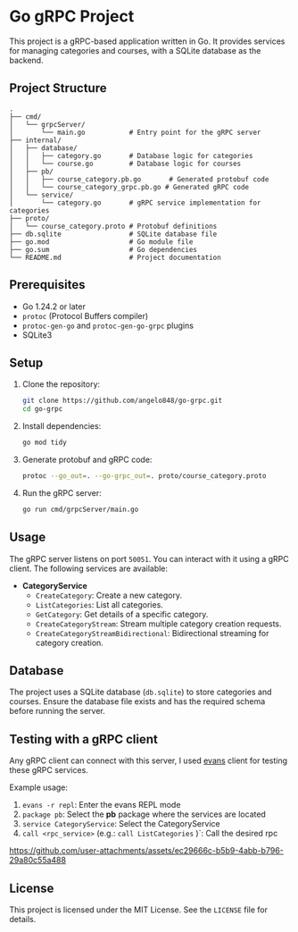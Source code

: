 # Go gRPC Project

This project is a gRPC-based application written in Go. It provides services for managing categories and courses, with a SQLite database as the backend.

## Project Structure

```
.
├── cmd/
│   └── grpcServer/
│       └── main.go           # Entry point for the gRPC server
├── internal/
│   ├── database/
│   │   ├── category.go       # Database logic for categories
│   │   └── course.go         # Database logic for courses
│   ├── pb/
│   │   ├── course_category.pb.go       # Generated protobuf code
│   │   └── course_category_grpc.pb.go # Generated gRPC code
│   └── service/
│       └── category.go       # gRPC service implementation for categories
├── proto/
│   └── course_category.proto # Protobuf definitions
├── db.sqlite                 # SQLite database file
├── go.mod                    # Go module file
├── go.sum                    # Go dependencies
└── README.md                 # Project documentation
```

## Prerequisites

- Go 1.24.2 or later
- `protoc` (Protocol Buffers compiler)
- `protoc-gen-go` and `protoc-gen-go-grpc` plugins
- SQLite3

## Setup

1. Clone the repository:
   ```bash
   git clone https://github.com/angelo848/go-grpc.git
   cd go-grpc
   ```

2. Install dependencies:
   ```bash
   go mod tidy
   ```

3. Generate protobuf and gRPC code:
   ```bash
   protoc --go_out=. --go-grpc_out=. proto/course_category.proto
   ```

4. Run the gRPC server:
   ```bash
   go run cmd/grpcServer/main.go
   ```

## Usage

The gRPC server listens on port `50051`. You can interact with it using a gRPC client. The following services are available:

- **CategoryService**
  - `CreateCategory`: Create a new category.
  - `ListCategories`: List all categories.
  - `GetCategory`: Get details of a specific category.
  - `CreateCategoryStream`: Stream multiple category creation requests.
  - `CreateCategoryStreamBidirectional`: Bidirectional streaming for category creation.

## Database

The project uses a SQLite database (`db.sqlite`) to store categories and courses. Ensure the database file exists and has the required schema before running the server.

## Testing with a gRPC client

Any gRPC client can connect with this server, I used [evans](https://github.com/ktr0731/evans) client for testing these gRPC services.

Example usage:
1. `evans -r repl`: Enter the evans REPL mode
2. `package pb`: Select the **pb** package where the services are located
3. `service CategoryService`: Select the CategoryService
4. `call <rpc_service>` (e.g.: `call ListCategories` )`: Call the desired rpc

https://github.com/user-attachments/assets/ec29666c-b5b9-4abb-b796-29a80c55a488

## License

This project is licensed under the MIT License. See the `LICENSE` file for details.
